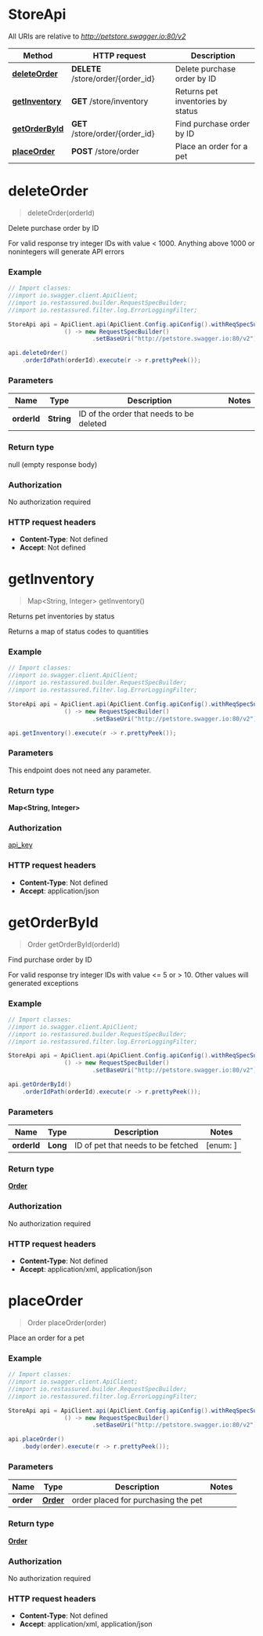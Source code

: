 # StoreApi

All URIs are relative to *http://petstore.swagger.io:80/v2*

Method | HTTP request | Description
------------- | ------------- | -------------
[**deleteOrder**](StoreApi.md#deleteOrder) | **DELETE** /store/order/{order_id} | Delete purchase order by ID
[**getInventory**](StoreApi.md#getInventory) | **GET** /store/inventory | Returns pet inventories by status
[**getOrderById**](StoreApi.md#getOrderById) | **GET** /store/order/{order_id} | Find purchase order by ID
[**placeOrder**](StoreApi.md#placeOrder) | **POST** /store/order | Place an order for a pet


<a name="deleteOrder"></a>
# **deleteOrder**
> deleteOrder(orderId)

Delete purchase order by ID

For valid response try integer IDs with value &lt; 1000. Anything above 1000 or nonintegers will generate API errors

### Example
```java
// Import classes:
//import io.swagger.client.ApiClient;
//import io.restassured.builder.RequestSpecBuilder;
//import io.restassured.filter.log.ErrorLoggingFilter;

StoreApi api = ApiClient.api(ApiClient.Config.apiConfig().withReqSpecSupplier(
                () -> new RequestSpecBuilder()
                        .setBaseUri("http://petstore.swagger.io:80/v2"))).store();

api.deleteOrder()
    .orderIdPath(orderId).execute(r -> r.prettyPeek());
```

### Parameters

Name | Type | Description  | Notes
------------- | ------------- | ------------- | -------------
 **orderId** | **String**| ID of the order that needs to be deleted |

### Return type

null (empty response body)

### Authorization

No authorization required

### HTTP request headers

 - **Content-Type**: Not defined
 - **Accept**: Not defined

<a name="getInventory"></a>
# **getInventory**
> Map&lt;String, Integer&gt; getInventory()

Returns pet inventories by status

Returns a map of status codes to quantities

### Example
```java
// Import classes:
//import io.swagger.client.ApiClient;
//import io.restassured.builder.RequestSpecBuilder;
//import io.restassured.filter.log.ErrorLoggingFilter;

StoreApi api = ApiClient.api(ApiClient.Config.apiConfig().withReqSpecSupplier(
                () -> new RequestSpecBuilder()
                        .setBaseUri("http://petstore.swagger.io:80/v2"))).store();

api.getInventory().execute(r -> r.prettyPeek());
```

### Parameters
This endpoint does not need any parameter.

### Return type

**Map&lt;String, Integer&gt;**

### Authorization

[api_key](../README.md#api_key)

### HTTP request headers

 - **Content-Type**: Not defined
 - **Accept**: application/json

<a name="getOrderById"></a>
# **getOrderById**
> Order getOrderById(orderId)

Find purchase order by ID

For valid response try integer IDs with value &lt;&#x3D; 5 or &gt; 10. Other values will generated exceptions

### Example
```java
// Import classes:
//import io.swagger.client.ApiClient;
//import io.restassured.builder.RequestSpecBuilder;
//import io.restassured.filter.log.ErrorLoggingFilter;

StoreApi api = ApiClient.api(ApiClient.Config.apiConfig().withReqSpecSupplier(
                () -> new RequestSpecBuilder()
                        .setBaseUri("http://petstore.swagger.io:80/v2"))).store();

api.getOrderById()
    .orderIdPath(orderId).execute(r -> r.prettyPeek());
```

### Parameters

Name | Type | Description  | Notes
------------- | ------------- | ------------- | -------------
 **orderId** | **Long**| ID of pet that needs to be fetched | [enum: ]

### Return type

[**Order**](Order.md)

### Authorization

No authorization required

### HTTP request headers

 - **Content-Type**: Not defined
 - **Accept**: application/xml, application/json

<a name="placeOrder"></a>
# **placeOrder**
> Order placeOrder(order)

Place an order for a pet

### Example
```java
// Import classes:
//import io.swagger.client.ApiClient;
//import io.restassured.builder.RequestSpecBuilder;
//import io.restassured.filter.log.ErrorLoggingFilter;

StoreApi api = ApiClient.api(ApiClient.Config.apiConfig().withReqSpecSupplier(
                () -> new RequestSpecBuilder()
                        .setBaseUri("http://petstore.swagger.io:80/v2"))).store();

api.placeOrder()
    .body(order).execute(r -> r.prettyPeek());
```

### Parameters

Name | Type | Description  | Notes
------------- | ------------- | ------------- | -------------
 **order** | [**Order**](Order.md)| order placed for purchasing the pet |

### Return type

[**Order**](Order.md)

### Authorization

No authorization required

### HTTP request headers

 - **Content-Type**: Not defined
 - **Accept**: application/xml, application/json

